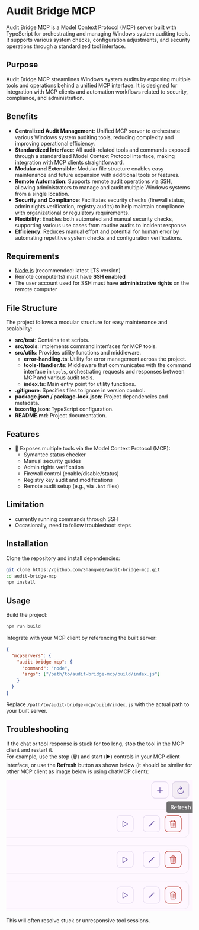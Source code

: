# Audit Bridge MCP

Audit Bridge MCP is a Model Context Protocol (MCP) server built with TypeScript for orchestrating and managing Windows system auditing tools. It supports various system checks, configuration adjustments, and security operations through a standardized tool interface.

## Purpose

Audit Bridge MCP streamlines Windows system audits by exposing multiple tools and operations behind a unified MCP interface. It is designed for integration with MCP clients and automation workflows related to security, compliance, and administration.

## Benefits

- **Centralized Audit Management**: Unified MCP server to orchestrate various Windows system auditing tools, reducing complexity and improving operational efficiency.
- **Standardized Interface**: All audit-related tools and commands exposed through a standardized Model Context Protocol interface, making integration with MCP clients straightforward.
- **Modular and Extensible**: Modular file structure enables easy maintenance and future expansion with additional tools or features.
- **Remote Automation**: Supports remote audit operations via SSH, allowing administrators to manage and audit multiple Windows systems from a single location.
- **Security and Compliance**: Facilitates security checks (firewall status, admin rights verification, registry audits) to help maintain compliance with organizational or regulatory requirements.
- **Flexibility**: Enables both automated and manual security checks, supporting various use cases from routine audits to incident response.
- **Efficiency**: Reduces manual effort and potential for human error by automating repetitive system checks and configuration verifications.

## Requirements

- [Node.js](https://nodejs.org/) (recommended: latest LTS version)
- Remote computer(s) must have **SSH enabled**
- The user account used for SSH must have **administrative rights** on the remote computer

## File Structure

The project follows a modular structure for easy maintenance and scalability:

- **src/test**: Contains test scripts.
- **src/tools**: Implements command interfaces for MCP tools.
- **src/utils**: Provides utility functions and middleware.
    - **error-handling.ts**: Utility for error management across the project.
    - **tools-Handler.ts**: Middleware that communicates with the command interface in `tools`, orchestrating requests and responses between MCP and various audit tools.
    - **index.ts**: Main entry point for utility functions.
- **.gitignore**: Specifies files to ignore in version control.
- **package.json / package-lock.json**: Project dependencies and metadata.
- **tsconfig.json**: TypeScript configuration.
- **README.md**: Project documentation.

## Features

- 🧰 Exposes multiple tools via the Model Context Protocol (MCP):
  - Symantec status checker
  - Manual security guides
  - Admin rights verification
  - Firewall control (enable/disable/status)
  - Registry key audit and modifications
  - Remote audit setup (e.g., via `.bat` files)
 
## Limitation
- currently running commands through SSH
- Occasionally, need to follow troubleshoot steps

## Installation

Clone the repository and install dependencies:

```bash
git clone https://github.com/Shangwee/audit-bridge-mcp.git
cd audit-bridge-mcp
npm install
```

## Usage

Build the project:

```bash
npm run build
```

Integrate with your MCP client by referencing the built server:

```json
{
  "mcpServers": {
    "audit-bridge-mcp": {
      "command": "node",
      "args": ["/path/to/audit-bridge-mcp/build/index.js"]
    }
  }
}
```

Replace `/path/to/audit-bridge-mcp/build/index.js` with the actual path to your built server.

## Troubleshooting

If the chat or tool response is stuck for too long, stop the tool in the MCP client and restart it.  
For example, use the stop (🗑️) and start (▶️) controls in your MCP client interface, or use the **Refresh** button as shown below (it should be similar for other MCP client as image below is using chatMCP client):

![image2](/img/refresh.png)

This will often resolve stuck or unresponsive tool sessions.

